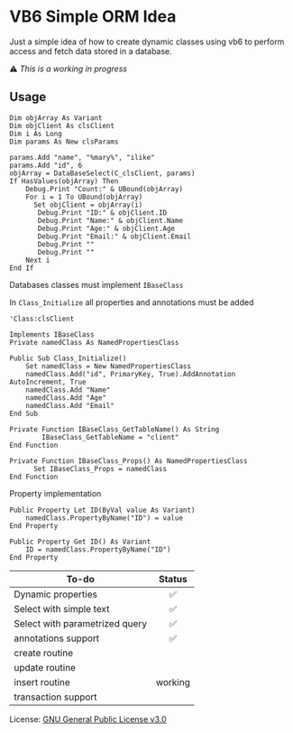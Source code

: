 # VB6 Simple ORM Idea
Just a simple idea of how to create dynamic classes using vb6 to perform access and fetch data stored in a database.

:warning: *This is a working in progress*

## Usage
```vb6
Dim objArray As Variant
Dim objClient As clsClient
Dim i As Long
Dim params As New clsParams

params.Add "name", "%mary%", "ilike"
params.Add "id", 6
objArray = DataBaseSelect(C_clsClient, params)
If HasValues(objArray) Then
    Debug.Print "Count:" & UBound(objArray)
    For i = 1 To UBound(objArray)
      Set objClient = objArray(i)
       Debug.Print "ID:" & objClient.ID
       Debug.Print "Name:" & objClient.Name
       Debug.Print "Age:" & objClient.Age
       Debug.Print "Email:" & objClient.Email
       Debug.Print ""
       Debug.Print ""
    Next i
End If
```
Databases classes must implement `IBaseClass`

In `Class_Initialize` all properties and annotations must be added
```vb6
'Class:clsClient

Implements IBaseClass
Private namedClass As NamedPropertiesClass

Public Sub Class_Initialize()
    Set namedClass = New NamedPropertiesClass
    namedClass.Add("id", PrimaryKey, True).AddAnnotation AutoIncrement, True
    namedClass.Add "Name"
    namedClass.Add "Age"
    namedClass.Add "Email"
End Sub

Private Function IBaseClass_GetTableName() As String
        IBaseClass_GetTableName = "client"
End Function

Private Function IBaseClass_Props() As NamedPropertiesClass
      Set IBaseClass_Props = namedClass
End Function
```

Property implementation
```vb6
Public Property Let ID(ByVal value As Variant)
    namedClass.PropertyByName("ID") = value
End Property

Public Property Get ID() As Variant
    ID = namedClass.PropertyByName("ID")
End Property
```


| To-do | Status |
| --- | :---: |
| Dynamic properties  | :white_check_mark: |
| Select with simple text  | :white_check_mark: |
| Select with parametrized query|  :white_check_mark: |
| annotations support| :white_check_mark: |
| create routine||
| update routine||
| insert routine|working|
| transaction support||

License: [GNU General Public License v3.0](LICENSE)
